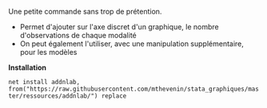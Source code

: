 
Une petite commande sans trop de prétention.  

* Permet d'ajouter sur l'axe discret d'un graphique, le nombre d'observations de chaque modalité
* On peut également l'utiliser, avec une manipulation supplémentaire, pour les modèles

**Installation**  

`net install addnlab, from("https://raw.githubusercontent.com/mthevenin/stata_graphiques/master/ressources/addnlab/") replace`
